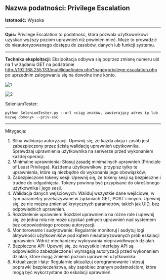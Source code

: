 
## Nazwa podatności: Privilege Escalation

**Istotność:** Wysoka

---

**Opis:**
Privilege Escalation to podatność, która pozwala użytkownikowi uzyskać wyższy poziom uprawnień niż powinien mieć. Może to prowadzić do nieautoryzowanego dostępu do zasobów, danych lub funkcji systemu.

---

**Technika eksploitacji:**
Ekslpoitacja odbywa się poprzez zmianę numeru uid na 1 w żądaniu GET na podstronie http://192.168.255.133/mutillidae/index.php?page=privilege-escalation.php po uprzednim zalogowaniu się na dowolne inne konto.

![1](https://github.com/GrzechuG/PWR-CBE-BAW-mutillidae-2024/assets/56219452/0c2cf83e-b6b5-42a1-9ab6-5a01938433c7)

![2](https://github.com/GrzechuG/PWR-CBE-BAW-mutillidae-2024/assets/56219452/0b531ec6-7d9c-4230-8aa8-b2a83e795df2)

SeleniumTester:
```
python SeleniumTester.py --url <ciąg znaków, zawierający adres ip lub nazwę domeny> --priv-esc
```

---

Mitygacja:
1. Silna walidacja autoryzacji: Upewnij się, że każda akcja i zasób jest zabezpieczony przez ścisłą walidację uprawnień użytkownika. Sprawdzaj uprawnienia użytkownika na serwerze przed wykonaniem każdej operacji.
1. Minimalne uprawnienia: Stosuj zasadę minimalnych uprawnień (Principle of Least Privilege). Każdemu użytkownikowi przypisz tylko te uprawnienia, które są niezbędne do wykonania jego obowiązków.
1. Zabezpieczone tokeny sesji: Upewnij się, że tokeny sesji są bezpieczne i trudne do odgadnięcia. Tokeny powinny być przypisane do określonego użytkownika i jego sesji.
1. Walidacja danych wejściowych: Waliduj wszystkie dane wejściowe, w tym parametry przekazywane w żądaniach GET, POST i innych. Upewnij się, że nie można zmieniać krytycznych parametrów, takich jak UID, bez odpowiednich uprawnień.
1. Rozdzielenie uprawnień: Rozdziel uprawnienia na różne role i upewnij się, że jedna rola nie może uzyskać pełnych uprawnień nad systemem bez odpowiedniego procesu autoryzacji.
1. Monitorowanie i audytowanie: Regularnie monitoruj i audytuj logi aktywności użytkowników pod kątem nieautoryzowanych prób eskalacji uprawnień. Wdróż mechanizmy wykrywania nieprawidłowych działań.
1. Bezpieczne API: Upewnij się, że wszystkie interfejsy API są odpowiednio zabezpieczone i wymagają autoryzacji przed wykonaniem działań, które mogą zmienić poziom uprawnień użytkownika.
1. Aktualizacje i łaty: Regularnie aktualizuj oprogramowanie i stosuj poprawki bezpieczeństwa, aby zapobiec znanym podatnościom, które mogą być wykorzystane do eskalacji uprawnień.
